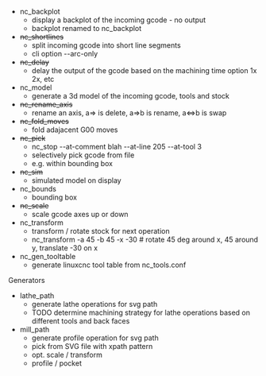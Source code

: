  * nc_backplot
    * display a backplot of the incoming gcode - no output
    * backplot renamed to nc_backplot
 * ~~nc_shortlines~~
    * split incoming gcode into short line segments
    * cli option --arc-only
 * ~~nc_delay~~
    * delay the output of the gcode based on the machining time option 1x 2x, etc
 * nc_model
    * generate a 3d model of the incoming gcode, tools and stock
 * ~~nc_rename_axis~~
    * rename an axis, a=> is delete, a=>b is rename, a<=>b is swap
 * ~~nc_fold_moves~~
    * fold adajacent G00 moves
 * ~~nc_pick~~
    * nc_stop --at-comment blah --at-line 205 --at-tool 3
    * selectively pick gcode from file
    * e.g. within bounding box
 * ~~nc_sim~~
    * simulated model on display
 * nc_bounds
    * bounding box
 * ~~nc_scale~~
    * scale gcode axes up or down
 * nc_transform
    * transform / rotate stock for next operation
    * nc_transform -a 45 -b 45 -x -30 # rotate 45 deg around x, 45 around y, translate -30 on x
 * nc_gen_tooltable
    * generate linuxcnc tool table from nc_tools.conf

Generators
 * lathe_path
    * generate lathe operations for svg path
    * TODO determine machining strategy for lathe operations based on different tools and back faces
 * mill_path
    * generate profile operation for svg path
    * pick from SVG file with xpath pattern
    * opt. scale / transform
    * profile / pocket
